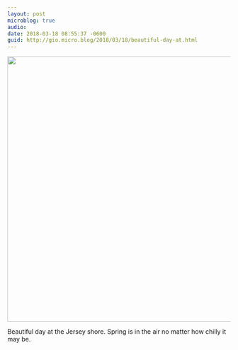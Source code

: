 ```yaml
---
layout: post
microblog: true
audio: 
date: 2018-03-18 08:55:37 -0600
guid: http://gio.micro.blog/2018/03/18/beautiful-day-at.html
---
```


<a href="http://microblog.stevegio.net/uploads/2018/0b63630c01.jpg"><img src="http://microblog.stevegio.net/uploads/2018/0b63630c01.jpg" width="600" height="450" style="height: auto;" class="sunlit_image" /></a>

Beautiful day at the Jersey shore. Spring is in the air no matter how chilly it may be. 

